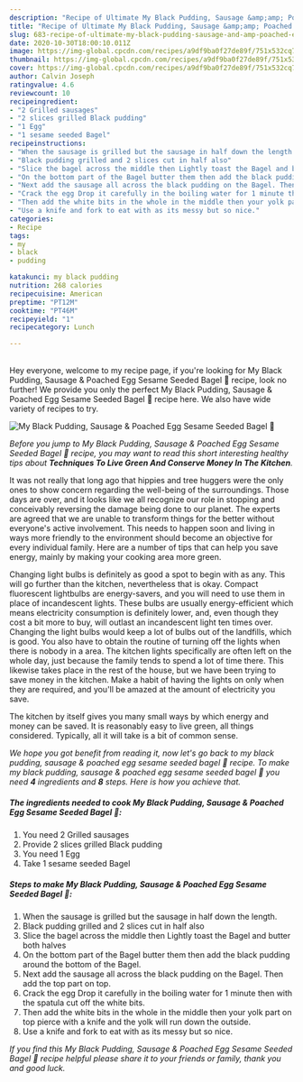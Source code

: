 ```yaml
---
description: "Recipe of Ultimate My Black Pudding, Sausage &amp;amp; Poached Egg Sesame Seeded Bagel 🥰"
title: "Recipe of Ultimate My Black Pudding, Sausage &amp;amp; Poached Egg Sesame Seeded Bagel 🥰"
slug: 683-recipe-of-ultimate-my-black-pudding-sausage-and-amp-poached-egg-sesame-seeded-bagel
date: 2020-10-30T18:00:10.011Z
image: https://img-global.cpcdn.com/recipes/a9df9ba0f27de89f/751x532cq70/my-black-pudding-sausage-poached-egg-sesame-seeded-bagel-🥰-recipe-main-photo.jpg
thumbnail: https://img-global.cpcdn.com/recipes/a9df9ba0f27de89f/751x532cq70/my-black-pudding-sausage-poached-egg-sesame-seeded-bagel-🥰-recipe-main-photo.jpg
cover: https://img-global.cpcdn.com/recipes/a9df9ba0f27de89f/751x532cq70/my-black-pudding-sausage-poached-egg-sesame-seeded-bagel-🥰-recipe-main-photo.jpg
author: Calvin Joseph
ratingvalue: 4.6
reviewcount: 10
recipeingredient:
- "2 Grilled sausages"
- "2 slices grilled Black pudding"
- "1 Egg"
- "1 sesame seeded Bagel"
recipeinstructions:
- "When the sausage is grilled but the sausage in half down the length."
- "Black pudding grilled and 2 slices cut in half also"
- "Slice the bagel across the middle then Lightly toast the Bagel and butter both halves"
- "On the bottom part of the Bagel butter them then add the black pudding around the bottom of the Bagel."
- "Next add the sausage all across the black pudding on the Bagel. Then add the top part on top."
- "Crack the egg Drop it carefully in the boiling water for 1 minute then with the spatula cut off the white bits."
- "Then add the white bits in the whole in the middle then your yolk part on top pierce with a knife and the yolk will run down the outside."
- "Use a knife and fork to eat with as its messy but so nice."
categories:
- Recipe
tags:
- my
- black
- pudding

katakunci: my black pudding 
nutrition: 268 calories
recipecuisine: American
preptime: "PT12M"
cooktime: "PT46M"
recipeyield: "1"
recipecategory: Lunch

---
```

<br>
Hey everyone, welcome to my recipe page, if you're looking for My Black Pudding, Sausage &amp; Poached Egg Sesame Seeded Bagel 🥰 recipe, look no further! We provide you only the perfect My Black Pudding, Sausage &amp; Poached Egg Sesame Seeded Bagel 🥰 recipe here. We also have wide variety of recipes to try.
<br>


![My Black Pudding, Sausage &amp; Poached Egg Sesame Seeded Bagel 🥰](https://img-global.cpcdn.com/recipes/a9df9ba0f27de89f/751x532cq70/my-black-pudding-sausage-poached-egg-sesame-seeded-bagel-🥰-recipe-main-photo.jpg)

<i>Before you jump to My Black Pudding, Sausage &amp; Poached Egg Sesame Seeded Bagel 🥰 recipe, you may want to read this short interesting healthy tips about 
<strong>Techniques To Live Green And Conserve Money In The Kitchen</strong>.</i>
</br>

It was not really that long ago that hippies and tree huggers were the only ones to show concern regarding the well-being of the surroundings. Those days are over, and it looks like we all recognize our role in stopping and conceivably reversing the damage being done to our planet. The experts are agreed that we are unable to transform things for the better without everyone's active involvement. This needs to happen soon and living in ways more friendly to the environment should become an objective for every individual family. Here are a number of tips that can help you save energy, mainly by making your cooking area more green.

Changing light bulbs is definitely as good a spot to begin with as any. This will go further than the kitchen, nevertheless that is okay. Compact fluorescent lightbulbs are energy-savers, and you will need to use them in place of incandescent lights. These bulbs are usually energy-efficient which means electricity consumption is definitely lower, and, even though they cost a bit more to buy, will outlast an incandescent light ten times over. Changing the light bulbs would keep a lot of bulbs out of the landfills, which is good. You also have to obtain the routine of turning off the lights when there is nobody in a area. The kitchen lights specifically are often left on the whole day, just because the family tends to spend a lot of time there. This likewise takes place in the rest of the house, but we have been trying to save money in the kitchen. Make a habit of having the lights on only when they are required, and you'll be amazed at the amount of electricity you save.

The kitchen by itself gives you many small ways by which energy and money can be saved. It is reasonably easy to live green, all things considered. Typically, all it will take is a bit of common sense.


<i>We hope you got benefit from reading it, now let's go back to my black pudding, sausage &amp; poached egg sesame seeded bagel 🥰 recipe. To make my black pudding, sausage &amp; poached egg sesame seeded bagel 🥰 you need <strong>4</strong> ingredients and <strong>8</strong> steps. Here is how you achieve that.
</i>

##### The ingredients needed to cook My Black Pudding, Sausage &amp; Poached Egg Sesame Seeded Bagel 🥰:

1. You need 2 Grilled sausages
1. Provide 2 slices grilled Black pudding
1. You need 1 Egg
1. Take 1 sesame seeded Bagel


##### Steps to make My Black Pudding, Sausage &amp; Poached Egg Sesame Seeded Bagel 🥰:

1. When the sausage is grilled but the sausage in half down the length.
1. Black pudding grilled and 2 slices cut in half also
1. Slice the bagel across the middle then Lightly toast the Bagel and butter both halves
1. On the bottom part of the Bagel butter them then add the black pudding around the bottom of the Bagel.
1. Next add the sausage all across the black pudding on the Bagel. Then add the top part on top.
1. Crack the egg Drop it carefully in the boiling water for 1 minute then with the spatula cut off the white bits.
1. Then add the white bits in the whole in the middle then your yolk part on top pierce with a knife and the yolk will run down the outside.
1. Use a knife and fork to eat with as its messy but so nice.


<i>If you find this My Black Pudding, Sausage &amp; Poached Egg Sesame Seeded Bagel 🥰 recipe helpful please share it to your friends or family, thank you and good luck.</i>
